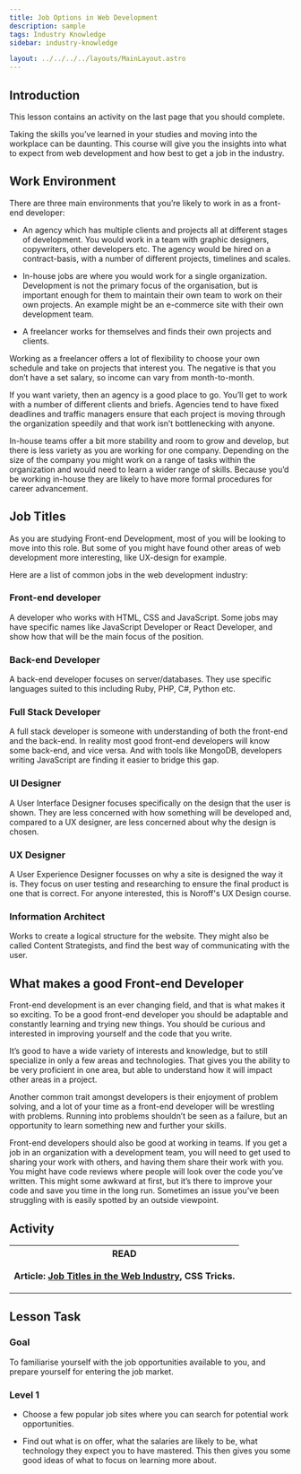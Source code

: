 ```yaml
---
title: Job Options in Web Development
description: sample
tags: Industry Knowledge
sidebar: industry-knowledge

layout: ../../../../layouts/MainLayout.astro
---
```


## Introduction

This lesson contains an activity on the last page that you should complete.

Taking the skills you’ve learned in your studies and moving into the workplace can be daunting. This course will give you the insights into what to expect from web development and how best to get a job in the industry.

## Work Environment

There are three main environments that you’re likely to work in as a front-end developer:

- An agency which has multiple clients and projects all at different stages of development. You would work in a team with graphic designers, copywriters, other developers etc. The agency would be hired on a contract-basis, with a number of different projects, timelines and scales.

- In-house jobs are where you would work for a single organization. Development is not the primary focus of the organisation, but is important enough for them to maintain their own team to work on their own projects. An example might be an e-commerce site with their own development team.

- A freelancer works for themselves and finds their own projects and clients.

Working as a freelancer offers a lot of flexibility to choose your own schedule and take on projects that interest you. The negative is that you don’t have a set salary, so income can vary from month-to-month.

If you want variety, then an agency is a good place to go. You’ll get to work with a number of different clients and briefs. Agencies tend to have fixed deadlines and traffic managers ensure that each project is moving through the organization speedily and that work isn’t bottlenecking with anyone.

In-house teams offer a bit more stability and room to grow and develop, but there is less variety as you are working for one company. Depending on the size of the company you might work on a range of tasks within the organization and would need to learn a wider range of skills. Because you’d be working in-house they are likely to have more formal procedures for career advancement.

## Job Titles

As you are studying Front-end Development, most of you will be looking to move into this role. But some of you might have found other areas of web development more interesting, like UX-design for example.

Here are a list of common jobs in the web development industry:

### Front-end developer

A developer who works with HTML, CSS and JavaScript. Some jobs may have specific names like JavaScript Developer or React Developer, and show how that will be the main focus of the position.

### Back-end Developer

A back-end developer focuses on server/databases. They use specific languages suited to this including Ruby, PHP, C#, Python etc.

### Full Stack Developer

A full stack developer is someone with understanding of both the front-end and the back-end. In reality most good front-end developers will know some back-end, and vice versa. And with tools like MongoDB, developers writing JavaScript are finding it easier to bridge this gap.

### UI Designer

A User Interface Designer focuses specifically on the design that the user is shown. They are less concerned with how something will be developed and, compared to a UX designer, are less concerned about why the design is chosen.

### UX Designer

A User Experience Designer focusses on why a site is designed the way it is. They focus on user testing and researching to ensure the final product is one that is correct. For anyone interested, this is Noroff's UX Design course.

### Information Architect

Works to create a logical structure for the website. They might also be called Content Strategists, and find the best way of communicating with the user.

## What makes a good Front-end Developer

Front-end development is an ever changing field, and that is what makes it so exciting. To be a good front-end developer you should be adaptable and constantly learning and trying new things. You should be curious and interested in improving yourself and the code that you write.

It’s good to have a wide variety of interests and knowledge, but to still specialize in only a few areas and technologies. That gives you the ability to be very proficient in one area, but able to understand how it will impact other areas in a project.

Another common trait amongst developers is their enjoyment of problem solving, and a lot of your time as a front-end developer will be wrestling with problems. Running into problems shouldn’t be seen as a failure, but an opportunity to learn something new and further your skills.

Front-end developers should also be good at working in teams. If you get a job in an organization with a development team, you will need to get used to sharing your work with others, and having them share their work with you. You might have code reviews where people will look over the code you’ve written. This might some awkward at first, but it’s there to improve your code and save you time in the long run. Sometimes an issue you’ve been struggling with is easily spotted by an outside viewpoint.

## Activity

| READ<br><br>Article: [Job Titles in the Web Industry](https://css-tricks.com/job-titles-in-the-web-industry/), CSS Tricks. |
| :------------------------------------------------------------------------------------------------------------------------: |

<hr>

## Lesson Task

### Goal

To familiarise yourself with the job opportunities available to you, and prepare yourself for entering the job market.

### Level 1

- Choose a few popular job sites where you can search for potential work opportunities.

- Find out what is on offer, what the salaries are likely to be, what technology they expect you to have mastered. This then gives you some good ideas of what to focus on learning more about.
